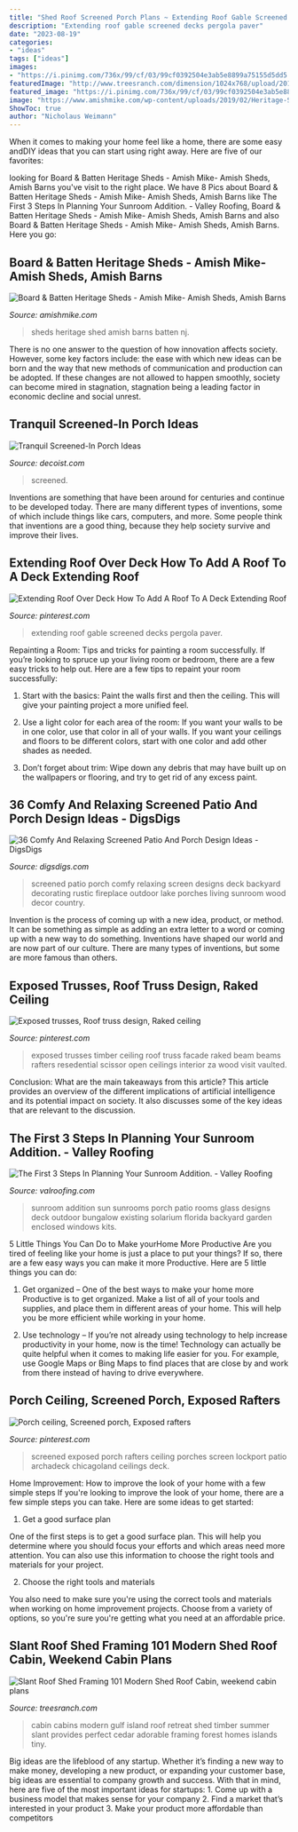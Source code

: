 ```yaml
---
title: "Shed Roof Screened Porch Plans ~ Extending Roof Gable Screened Decks Pergola Paver"
description: "Extending roof gable screened decks pergola paver"
date: "2023-08-19"
categories:
- "ideas"
tags: ["ideas"]
images:
- "https://i.pinimg.com/736x/99/cf/03/99cf0392504e3ab5e8899a75155d5dd5.jpg"
featuredImage: "http://www.treesranch.com/dimension/1024x768/upload/2016/07/15/slant-roof-shed-framing-101-modern-shed-roof-cabin-lrg-eb5544292488af3d.jpg"
featured_image: "https://i.pinimg.com/736x/99/cf/03/99cf0392504e3ab5e8899a75155d5dd5.jpg"
image: "https://www.amishmike.com/wp-content/uploads/2019/02/Heritage-Shed-optimized.jpg"
ShowToc: true
author: "Nicholaus Weimann"
---
```



When it comes to making your home feel like a home, there are some easy andDIY ideas that you can start using right away. Here are five of our favorites: 

	

		
looking for Board &amp; Batten Heritage Sheds - Amish Mike- Amish Sheds, Amish Barns you've visit to the right place. We have 8 Pics about Board &amp; Batten Heritage Sheds - Amish Mike- Amish Sheds, Amish Barns like The First 3 Steps In Planning Your Sunroom Addition. - Valley Roofing, Board &amp; Batten Heritage Sheds - Amish Mike- Amish Sheds, Amish Barns and also Board &amp; Batten Heritage Sheds - Amish Mike- Amish Sheds, Amish Barns. Here you go:
		
    
## Board &amp; Batten Heritage Sheds - Amish Mike- Amish Sheds, Amish Barns

<img loading=lazy src="https://www.amishmike.com/wp-content/uploads/2019/02/Heritage-Shed-optimized.jpg" onerror="this.onerror=null;this.src='https://tse3.mm.bing.net/th?id=OIP.cB6CBwXjAAlJEDfXJxc4sAHaE8&amp;pid=15.1';" alt="Board &amp; Batten Heritage Sheds - Amish Mike- Amish Sheds, Amish Barns">

_Source: amishmike.com_

>sheds heritage shed amish barns batten nj. 

	

There is no one answer to the question of how innovation affects society. However, some key factors include: the ease with which new ideas can be born and the way that new methods of communication and production can be adopted. If these changes are not allowed to happen smoothly, society can become mired in stagnation, stagnation being a leading factor in economic decline and social unrest.

    
## Tranquil Screened-In Porch Ideas

<img loading=lazy src="https://cdn.decoist.com/wp-content/uploads/2015/07/Screened-in-porch-with-colorful-throw-pillows.jpg" onerror="this.onerror=null;this.src='https://tse1.mm.bing.net/th?id=OIP.ESY20v7z9Jpvi--W3IuNsQHaLH&amp;pid=15.1';" alt="Tranquil Screened-In Porch Ideas">

_Source: decoist.com_

>screened. 

	

Inventions are something that have been around for centuries and continue to be developed today. There are many different types of inventions, some of which include things like cars, computers, and more. Some people think that inventions are a good thing, because they help society survive and improve their lives.

    
## Extending Roof Over Deck How To Add A Roof To A Deck Extending Roof

<img loading=lazy src="https://i.pinimg.com/736x/47/51/97/475197187cdd681786d85f6b25dacd42.jpg" onerror="this.onerror=null;this.src='https://tse4.mm.bing.net/th?id=OIP.sxHnHLl9GaNvaKj4Z4jF2wHaE8&amp;pid=15.1';" alt="Extending Roof Over Deck How To Add A Roof To A Deck Extending Roof">

_Source: pinterest.com_

>extending roof gable screened decks pergola paver. 

	

Repainting a Room: Tips and tricks for painting a room successfully.
If you’re looking to spruce up your living room or bedroom, there are a few easy tricks to help out. Here are a few tips to repaint your room successfully:
1) Start with the basics: Paint the walls first and then the ceiling. This will give your painting project a more unified feel.

2) Use a light color for each area of the room: If you want your walls to be in one color, use that color in all of your walls. If you want your ceilings and floors to be different colors, start with one color and add other shades as needed.

3) Don’t forget about trim: Wipe down any debris that may have built up on the wallpapers or flooring, and try to get rid of any excess paint.

    
## 36 Comfy And Relaxing Screened Patio And Porch Design Ideas - DigsDigs

<img loading=lazy src="http://www.digsdigs.com/photos/comfy-and-relaxing-screened-patio-design-ideas-13.jpg" onerror="this.onerror=null;this.src='https://tse2.mm.bing.net/th?id=OIP.Td3II65TSCj_IlScb6AjQwHaLQ&amp;pid=15.1';" alt="36 Comfy And Relaxing Screened Patio And Porch Design Ideas - DigsDigs">

_Source: digsdigs.com_

>screened patio porch comfy relaxing screen designs deck backyard decorating rustic fireplace outdoor lake porches living sunroom wood decor country. 

	

Invention is the process of coming up with a new idea, product, or method. It can be something as simple as adding an extra letter to a word or coming up with a new way to do something. Inventions have shaped our world and are now part of our culture. There are many types of inventions, but some are more famous than others.

    
## Exposed Trusses, Roof Truss Design, Raked Ceiling

<img loading=lazy src="https://i.pinimg.com/736x/99/cf/03/99cf0392504e3ab5e8899a75155d5dd5.jpg" onerror="this.onerror=null;this.src='https://tse1.mm.bing.net/th?id=OIP.Kz7P7DMrtg2ETi7Vs2HQDgAAAA&amp;pid=15.1';" alt="Exposed trusses, Roof truss design, Raked ceiling">

_Source: pinterest.com_

>exposed trusses timber ceiling roof truss facade raked beam beams rafters resedential scissor open ceilings interior za wood visit vaulted. 

	

Conclusion: What are the main takeaways from this article?
This article provides an overview of the different implications of artificial intelligence and its potential impact on society. It also discusses some of the key ideas that are relevant to the discussion.

    
## The First 3 Steps In Planning Your Sunroom Addition. - Valley Roofing

<img loading=lazy src="https://valroofing.com/wp-content/uploads/2018/02/Studio2.jpg" onerror="this.onerror=null;this.src='https://tse3.mm.bing.net/th?id=OIP.b6TnN4t-maPuQh9lcnZi8gHaFb&amp;pid=15.1';" alt="The First 3 Steps In Planning Your Sunroom Addition. - Valley Roofing">

_Source: valroofing.com_

>sunroom addition sun sunrooms porch patio rooms glass designs deck outdoor bungalow existing solarium florida backyard garden enclosed windows kits. 

	

5 Little Things You Can Do to Make yourHome More Productive
Are you tired of feeling like your home is just a place to put your things? If so, there are a few easy ways you can make it more Productive. Here are 5 little things you can do:
1. Get organized – One of the best ways to make your home more Productive is to get organized. Make a list of all of your tools and supplies, and place them in different areas of your home. This will help you be more efficient while working in your home.

2. Use technology – If you’re not already using technology to help increase productivity in your home, now is the time! Technology can actually be quite helpful when it comes to making life easier for you. For example, use Google Maps or Bing Maps to find places that are close by and work from there instead of having to drive everywhere.


    
## Porch Ceiling, Screened Porch, Exposed Rafters

<img loading=lazy src="https://i.pinimg.com/736x/ad/c6/7a/adc67abde2e099f41e3b1e571891dea3--covered-porches-screened-porches.jpg" onerror="this.onerror=null;this.src='https://tse4.mm.bing.net/th?id=OIP.Vztr3heAimBKxn4McJlyVgHaE9&amp;pid=15.1';" alt="Porch ceiling, Screened porch, Exposed rafters">

_Source: pinterest.com_

>screened exposed porch rafters ceiling porches screen lockport patio archadeck chicagoland ceilings deck. 

	

Home Improvement: How to improve the look of your home with a few simple steps
If you're looking to improve the look of your home, there are a few simple steps you can take. Here are some ideas to get started:
1. Get a good surface plan

One of the first steps is to get a good surface plan. This will help you determine where you should focus your efforts and which areas need more attention. You can also use this information to choose the right tools and materials for your project.

2. Choose the right tools and materials

You also need to make sure you're using the correct tools and materials when working on home improvement projects. Choose from a variety of options, so you're sure you're getting what you need at an affordable price.


    
## Slant Roof Shed Framing 101 Modern Shed Roof Cabin, Weekend Cabin Plans

<img loading=lazy src="http://www.treesranch.com/dimension/1024x768/upload/2016/07/15/slant-roof-shed-framing-101-modern-shed-roof-cabin-lrg-eb5544292488af3d.jpg" onerror="this.onerror=null;this.src='https://tse4.mm.bing.net/th?id=OIP.OLDUkdC0Czu1OctdtOj1zgHaFj&amp;pid=15.1';" alt="Slant Roof Shed Framing 101 Modern Shed Roof Cabin, weekend cabin plans">

_Source: treesranch.com_

>cabin cabins modern gulf island roof retreat shed timber summer slant provides perfect cedar adorable framing forest homes islands tiny. 

	

Big ideas are the lifeblood of any startup. Whether it’s finding a new way to make money, developing a new product, or expanding your customer base, big ideas are essential to company growth and success. With that in mind, here are five of the most important ideas for startups: 1. Come up with a business model that makes sense for your company 2. Find a market that’s interested in your product 3. Make your product more affordable than competitors 
